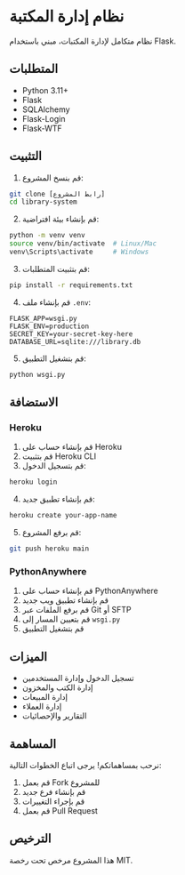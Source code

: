 # نظام إدارة المكتبة

نظام متكامل لإدارة المكتبات، مبني باستخدام Flask.

## المتطلبات

- Python 3.11+
- Flask
- SQLAlchemy
- Flask-Login
- Flask-WTF

## التثبيت

1. قم بنسخ المشروع:

```bash
git clone [رابط المشروع]
cd library-system
```

2. قم بإنشاء بيئة افتراضية:

```bash
python -m venv venv
source venv/bin/activate  # Linux/Mac
venv\Scripts\activate     # Windows
```

3. قم بتثبيت المتطلبات:

```bash
pip install -r requirements.txt
```

4. قم بإنشاء ملف `.env`:

```
FLASK_APP=wsgi.py
FLASK_ENV=production
SECRET_KEY=your-secret-key-here
DATABASE_URL=sqlite:///library.db
```

5. قم بتشغيل التطبيق:

```bash
python wsgi.py
```

## الاستضافة

### Heroku

1. قم بإنشاء حساب على Heroku
2. قم بتثبيت Heroku CLI
3. قم بتسجيل الدخول:

```bash
heroku login
```

4. قم بإنشاء تطبيق جديد:

```bash
heroku create your-app-name
```

5. قم برفع المشروع:

```bash
git push heroku main
```

### PythonAnywhere

1. قم بإنشاء حساب على PythonAnywhere
2. قم بإنشاء تطبيق ويب جديد
3. قم برفع الملفات عبر Git أو SFTP
4. قم بتعيين المسار إلى `wsgi.py`
5. قم بتشغيل التطبيق

## الميزات

- تسجيل الدخول وإدارة المستخدمين
- إدارة الكتب والمخزون
- إدارة المبيعات
- إدارة العملاء
- التقارير والإحصائيات

## المساهمة

نرحب بمساهماتكم! يرجى اتباع الخطوات التالية:

1. قم بعمل Fork للمشروع
2. قم بإنشاء فرع جديد
3. قم بإجراء التغييرات
4. قم بعمل Pull Request

## الترخيص

هذا المشروع مرخص تحت رخصة MIT.
